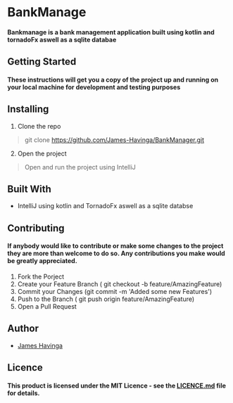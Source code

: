 # BankManage
#### Bankmanage is a bank management application built using kotlin and tornadoFx aswell as a sqlite databae


## Getting Started
#### These instructions will get you a copy of the project up and running on your local machine for development and testing purposes

## Installing 
1. Clone the repo
> git clone https://github.com/James-Havinga/BankManager.git

2. Open the project
> Open and run the project using IntelliJ

## Built With
* IntelliJ using kotlin and TornadoFx aswell as a sqlite databse

## Contributing 
#### If anybody would like to contribute or make some changes to the project they are more than welcome to do so. Any contributions you make would be greatly appreciated.

1. Fork the Porject
2. Create your Feature Branch ( git checkout -b feature/AmazingFeature)
3. Commit your Changes (git commit -m 'Added some new Features')
4. Push to the Branch ( git push origin feature/AmazingFeature)
5. Open a Pull Request

## Author

* [James Havinga](https://github.com/James-Havinga)

## Licence
#### This product is licensed under the MIT Licence - see the [LICENCE.md](https://github.com/James-Havinga/Dragonite/pull/1/commits/e211e30e9809e9422e0149128e9c22899b4b49c6) file for details.

